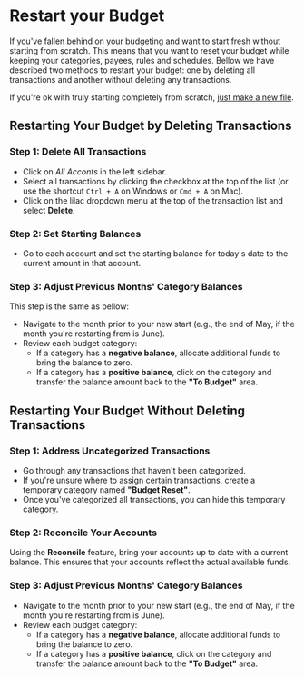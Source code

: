 # Restart your Budget

If you've fallen behind on your budgeting and want to start fresh without starting from scratch.
This means that you want to reset your budget while keeping your categories, payees, rules and schedules. Bellow we have described two methods to restart your budget: one by deleting all transactions and another without deleting any transactions.

If you're ok with truly starting completely from scratch, [just make a new file](/docs/getting-started/starting-fresh/).


## Restarting Your Budget by Deleting Transactions

### Step 1: Delete All Transactions
- Click on *All Acconts* in the left sidebar.
- Select all transactions by clicking the checkbox at the top of the list (or use the shortcut `Ctrl + A` on Windows or `Cmd + A` on Mac).
- Click on the lilac dropdown menu at the top of the transaction list and select **Delete**.

### Step 2: Set Starting Balances
- Go to each account and set the starting balance for today's date to the current amount in that account.

### Step 3: Adjust Previous Months' Category Balances
This step is the same as bellow:
- Navigate to the month prior to your new start (e.g., the end of May, if the month you're restarting from is June).
- Review each budget category:
  - If a category has a **negative balance**, allocate additional funds to bring the balance to zero.
  - If a category has a **positive balance**, click on the category and transfer the balance amount back to the **"To Budget"** area.


## Restarting Your Budget Without Deleting Transactions

### Step 1: Address Uncategorized Transactions

- Go through any transactions that haven't been categorized.
- If you're unsure where to assign certain transactions, create a temporary category named **"Budget Reset"**.
- Once you've categorized all transactions, you can hide this temporary category.

### Step 2: Reconcile Your Accounts

Using the **Reconcile** feature, bring your accounts up to date with a current balance. This ensures that your accounts reflect the actual available funds.

### Step 3: Adjust Previous Months' Category Balances

- Navigate to the month prior to your new start (e.g., the end of May, if the month you're restarting from is June).
- Review each budget category:
  - If a category has a **negative balance**, allocate additional funds to bring the balance to zero.
  - If a category has a **positive balance**, click on the category and transfer the balance amount back to the **"To Budget"** area.
